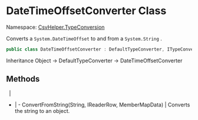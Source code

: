 # DateTimeOffsetConverter Class

Namespace: [CsvHelper.TypeConversion](/api/CsvHelper.TypeConversion)

Converts a ``System.DateTimeOffset`` to and from a ``System.String`` .

```cs
public class DateTimeOffsetConverter : DefaultTypeConverter, ITypeConverter
```

Inheritance Object -> DefaultTypeConverter -> DateTimeOffsetConverter

## Methods
&nbsp; | &nbsp;
- | -
ConvertFromString(String, IReaderRow, MemberMapData) | Converts the string to an object.
